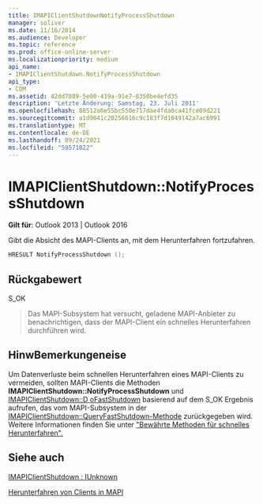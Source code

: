 ```yaml
---
title: IMAPIClientShutdownNotifyProcessShutdown
manager: soliver
ms.date: 11/16/2014
ms.audience: Developer
ms.topic: reference
ms.prod: office-online-server
ms.localizationpriority: medium
api_name:
- IMAPIClientShutdown.NotifyProcessShutdown
api_type:
- COM
ms.assetid: 42dd7889-5e00-419a-91e7-8350be4efd35
description: 'Letzte Änderung: Samstag, 23. Juli 2011'
ms.openlocfilehash: 88512a6e55bc550e717dae4fda0ca41fce09d221
ms.sourcegitcommit: a1d9041c20256616c9c183f7d1049142a7ac6991
ms.translationtype: MT
ms.contentlocale: de-DE
ms.lasthandoff: 09/24/2021
ms.locfileid: "59571822"
---
```

# <a name="imapiclientshutdownnotifyprocessshutdown"></a>IMAPIClientShutdown::NotifyProcessShutdown

  
  
**Gilt für**: Outlook 2013 | Outlook 2016 
  
Gibt die Absicht des MAPI-Clients an, mit dem Herunterfahren fortzufahren.
  
```cpp
HRESULT NotifyProcessShutdown ();
```

## <a name="return-value"></a>Rückgabewert

S_OK
  
> Das MAPI-Subsystem hat versucht, geladene MAPI-Anbieter zu benachrichtigen, dass der MAPI-Client ein schnelles Herunterfahren durchführen wird.
    
## <a name="remarks"></a>HinwBemerkungeneise

Um Datenverluste beim schnellen Herunterfahren eines MAPI-Clients zu vermeiden, sollten MAPI-Clients die Methoden **IMAPIClientShutdown::NotifyProcessShutdown** und [IMAPIClientShutdown::D oFastShutdown](imapiclientshutdown-dofastshutdown.md) basierend auf dem S_OK Ergebnis aufrufen, das vom MAPI-Subsystem in der [IMAPIClientShutdown::QueryFastShutdown-Methode](imapiclientshutdown-queryfastshutdown.md) zurückgegeben wird. Weitere Informationen finden Sie unter ["Bewährte Methoden für schnelles Herunterfahren".](best-practices-for-fast-shutdown.md)
  
## <a name="see-also"></a>Siehe auch



[IMAPIClientShutdown : IUnknown](imapiclientshutdowniunknown.md)


[Herunterfahren von Clients in MAPI](client-shutdown-in-mapi.md)

